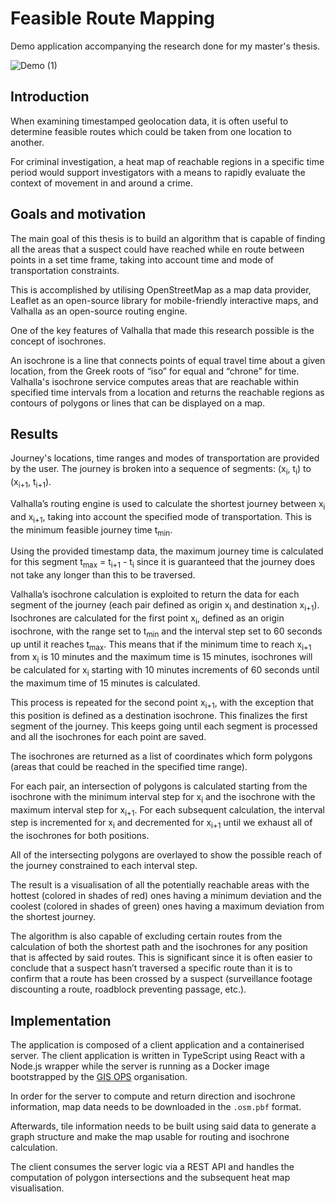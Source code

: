 # Feasible Route Mapping

Demo application accompanying the research done for my master's thesis.

![Demo (1)](https://user-images.githubusercontent.com/26199969/173581085-8df371cd-db74-4d98-8098-08f2a9b524bc.gif)

## Introduction

When examining timestamped geolocation data, it is often useful to determine feasible routes which could be taken from one location to another.

For criminal investigation, a heat map of reachable regions in a specific time period would support investigators with a means to rapidly evaluate the context of movement in and around a crime.

## Goals and motivation

The main goal of this thesis is to build an algorithm that is capable of finding all the areas that a suspect could have reached while en route between points in a set time frame, taking into account time and mode of transportation constraints.

This is accomplished by utilising OpenStreetMap as a map data provider, Leaflet as an open-source library for mobile-friendly interactive maps, and Valhalla as an open-source routing engine.

One of the key features of Valhalla that made this research possible is the concept of isochrones.

An isochrone is a line that connects points of equal travel time about a given location, from the Greek roots of “iso” for equal and “chrone” for time. Valhalla's isochrone service computes areas that are reachable within specified time intervals from a location and returns the reachable regions as contours of polygons or lines that can be displayed on a map.

## Results

Journey's locations, time ranges and modes of transportation are provided by the user. The journey is broken into a sequence of segments: (x<sub>i</sub>, t<sub>i</sub>) to (x<sub>i+1</sub>, t<sub>i+1</sub>).

Valhalla’s routing engine is used to calculate the shortest journey between x<sub>i</sub> and x<sub>i+1</sub>, taking into account the specified mode of transportation. This is the minimum feasible journey time t<sub>min</sub>. 

Using the provided timestamp data, the maximum journey time is calculated for this segment t<sub>max</sub> = t<sub>i+1</sub> - t<sub>i</sub> since it is guaranteed that the journey does not take any longer than this to be traversed. 

Valhalla’s isochrone calculation is exploited to return the data for each segment of the journey (each pair defined as origin x<sub>i</sub> and destination x<sub>i+1</sub>). Isochrones are calculated for the first point x<sub>i</sub>, defined as an origin isochrone, with the range set to t<sub>min</sub> and the interval step set to 60 seconds up until it reaches t<sub>max</sub>. This means that if the minimum time to reach x<sub>i+1</sub> from x<sub>i</sub> is 10 minutes and the maximum time is 15 minutes, isochrones will be calculated for x<sub>i</sub> starting with 10 minutes increments of 60 seconds until the maximum time of 15 minutes is calculated.

This process is repeated for the second point x<sub>i+1</sub>, with the exception that this position is defined as a destination isochrone. This finalizes the first segment of the journey. This keeps going until each segment is processed and all the isochrones for each point are saved.

The isochrones are returned as a list of coordinates which form polygons (areas that could be reached in the specified time range).

For each pair, an intersection of polygons is calculated starting from the isochrone with the minimum interval step for x<sub>i</sub> and the isochrone with the maximum interval step for x<sub>i+1</sub>. For each subsequent calculation, the interval step is incremented for x<sub>i</sub> and decremented for x<sub>i+1</sub> until we exhaust all of the isochrones for both positions.

All of the intersecting polygons are overlayed to show the possible reach of the journey constrained to each interval step.

The result is a visualisation of all the potentially reachable areas with the hottest (colored in shades of red) ones having a minimum deviation and the coolest (colored in shades of green) ones having a maximum deviation from the shortest journey.

The algorithm is also capable of excluding certain routes from the calculation of both the shortest path and the isochrones for any position that is affected by said routes. This is significant since it is often easier to conclude that a suspect hasn’t traversed a specific route than it is to confirm that a route has been crossed by a suspect (surveillance footage discounting a route, roadblock preventing passage, etc.).

## Implementation

The application is composed of a client application and a containerised server.
The client application is written in TypeScript using React with a Node.js wrapper while the server is running as a Docker image bootstrapped by the [GIS OPS](https://github.com/gis-ops/docker-valhalla) organisation.

In order for the server to compute and return direction and isochrone information, map data needs to be downloaded in the `.osm.pbf` format.

Afterwards, tile information needs to be built using said data to generate a graph structure and make the map usable for routing and isochrone calculation.

The client consumes the server logic via a REST API and handles the computation of polygon intersections and the subsequent heat map visualisation.
